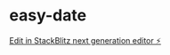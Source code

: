 # easy-date

[Edit in StackBlitz next generation editor ⚡️](https://stackblitz.com/~/github.com/mthdht/easy-date)